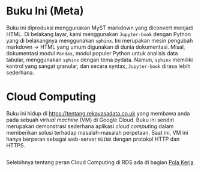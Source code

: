 # Buku Ini (Meta)

Buku ini diproduksi menggunakan MyST markdown yang diconvert menjadi HTML. Di belakang layar, kami menggunakan ```Jupyter-book``` dengan Python yang di belakangnya menggunakan ```sphinx```. Ini merupakan mesin pengubah markdown -> HTML yang umum digunakan di dunia dokumentasi. Misal, dokumentasi modul ```Pandas```, modul populer Python untuk analisis data tabular, menggunakan ```sphinx``` dengan tema pydata. Namun, ```sphinx``` memiliki kontrol yang sangat granular, dan secara syntax, ```Jupyter-book``` dirasa lebih sederhana.

# Cloud Computing

Buku ini hidup di https://tentang.rekayasadata.co.uk yang membawa anda pada sebuah _virtual machine_ (VM) di Google Cloud. Buku ini sendiri merupakan demonstrasi sederhana aplikasi _cloud computing_ dalam memberikan solusi terhadap masalah-masalah perpetaan. Saat ini, VM ini hanya berperan sebagai web-server ```NGINX``` dengan protokol HTTP dan HTTPS.

```{image} ./img/compute_engine.png
```

Selebihnya tentang peran Cloud Computing di RDS ada di bagian [Pola Kerja](how_we_work).